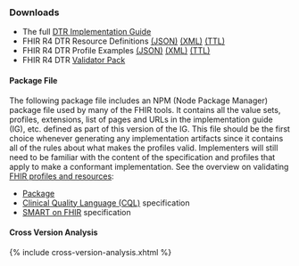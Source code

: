 ### Downloads
* The full [DTR Implementation Guide](full-ig.zip)
* FHIR R4 DTR Resource Definitions [(JSON)](definitions.json.zip) [(XML)](definitions.xml.zip) [(TTL)](definitions.ttl.zip)
* FHIR R4 DTR Profile Examples [(JSON)](examples.json.zip) [(XML)](examples.xml.zip) [(TTL)](examples.ttl.zip)
* FHIR R4 DTR [Validator Pack](validator-hl7.fhir.us.davinci-dtr.pack)

#### Package File
The following package file includes an NPM  (Node Package Manager) package file used by many of the FHIR tools. It contains all the value sets, profiles, extensions, list of pages and URLs in the implementation guide (IG), etc. defined as part of this version of the IG. This file should be the first choice whenever generating any implementation artifacts since it contains all of the rules about what makes the profiles valid. Implementers will still need to be familiar with the content of the specification and profiles that apply to make a conformant implementation. See the overview on validating <a href="http://hl7.org/fhir/R4/validation.html">FHIR profiles and resources</a>:

* [Package](package.tgz)
* [Clinical Quality Language (CQL)](https://hl7.org/fhir/uv/sdc/STU3/full-ig.zip) specification
* [SMART on FHIR](http://www.hl7.org/fhir/smart-app-launch/full-ig.zip) specification

#### Cross Version Analysis

{% include cross-version-analysis.xhtml %}

<!-- #### Dependency Table

{% include dependency-table.xhtml %}

#### Globals Table

{% include globals-table.xhtml %}

#### IP Statements

{% include ip-statements.xhtml %} -->
